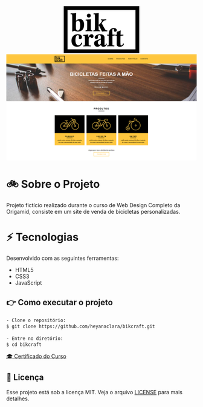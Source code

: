 <div align="center">
  <img src="img/bikcraft.svg" alt="Logo Bikcraft">
</div>

<img src=".github/site-screenshot.png" alt="Screenshot do site">

# :bike: Sobre o Projeto
Projeto fictício realizado durante o curso de Web Design Completo da Origamid, consiste em um site de venda de bicicletas personalizadas.

# ⚡ Tecnologias
Desenvolvido com as seguintes ferramentas:

* HTML5
* CSS3
* JavaScript

## :point_right: Como executar o projeto
```
- Clone o repositório:
$ git clone https://github.com/heyanaclara/bikcraft.git

- Entre no diretório:
$ cd bikcraft
```

[:mortar_board: Certificado do Curso](https://www.origamid.com/certificate/0a2c4db6/)

## :memo: Licença
Esse projeto está sob a licença MIT. Veja o arquivo [LICENSE](LICENSE.md) para mais detalhes.
